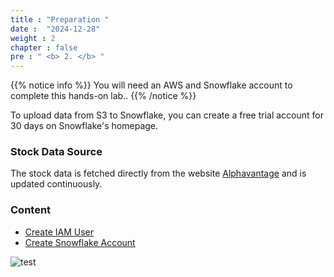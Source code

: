 ```yaml
---
title : "Preparation "
date :  "2024-12-28"
weight : 2
chapter : false
pre : " <b> 2. </b> "
---
```


{{% notice info %}}
You will need an AWS and Snowflake account to complete this hands-on lab..
{{% /notice %}}

To upload data from S3 to Snowflake, you can create a free trial account for 30 days on Snowflake's homepage.

### Stock Data Source

The stock data is fetched directly from the website [Alphavantage](https://www.alphavantage.co/) and is updated continuously.

### Content
  - [Create IAM User](2.1-createec2/)
  - [Create Snowflake Account](2.2-createiamrole/)

![test](https://vuthibichngoc.github.io/workshop_awsfcj_2024/images/arc-01.png)